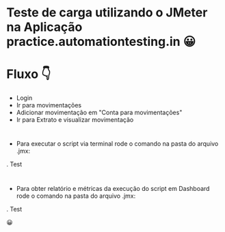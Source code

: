 
# Teste de carga utilizando o JMeter na Aplicação practice.automationtesting.in 😀

# Fluxo 👇
- Login
- Ir para movimentações
- Adicionar movimentação em "Conta para movimentações"
- Ir para Extrato e visualizar movimentação
#
- Para executar o script via terminal rode o comando na pasta do arquivo .jmx:

. Test 
#
- Para obter relatório e métricas da execução do script em Dashboard rode o comando na pasta do arquivo .jmx:

. Test

😀
